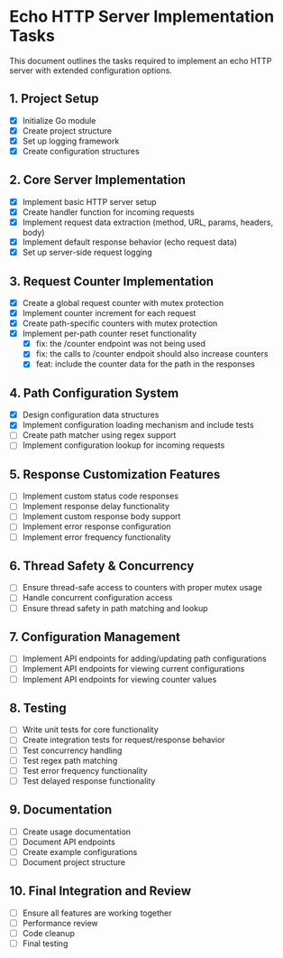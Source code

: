 # Echo HTTP Server Implementation Tasks

This document outlines the tasks required to implement an echo HTTP server with extended configuration options.

## 1. Project Setup
- [x] Initialize Go module
- [x] Create project structure
- [x] Set up logging framework
- [x] Create configuration structures

## 2. Core Server Implementation
- [x] Implement basic HTTP server setup
- [x] Create handler function for incoming requests
- [x] Implement request data extraction (method, URL, params, headers, body)
- [x] Implement default response behavior (echo request data)
- [x] Set up server-side request logging

## 3. Request Counter Implementation
- [x] Create a global request counter with mutex protection
- [x] Implement counter increment for each request
- [x] Create path-specific counters with mutex protection
- [x] Implement per-path counter reset functionality
  - [x] fix: the /counter endpoint was not being used
  - [x] fix: the calls to /counter endpoit should also increase counters 
  - [x] feat: include the counter data for the path in the responses

## 4. Path Configuration System
- [x] Design configuration data structures
- [x] Implement configuration loading mechanism and include tests
- [ ] Create path matcher using regex support
- [ ] Implement configuration lookup for incoming requests

## 5. Response Customization Features
- [ ] Implement custom status code responses
- [ ] Implement response delay functionality
- [ ] Implement custom response body support
- [ ] Implement error response configuration
- [ ] Implement error frequency functionality

## 6. Thread Safety & Concurrency
- [ ] Ensure thread-safe access to counters with proper mutex usage
- [ ] Handle concurrent configuration access
- [ ] Ensure thread safety in path matching and lookup

## 7. Configuration Management
- [ ] Implement API endpoints for adding/updating path configurations
- [ ] Implement API endpoints for viewing current configurations
- [ ] Implement API endpoints for viewing counter values

## 8. Testing
- [ ] Write unit tests for core functionality
- [ ] Create integration tests for request/response behavior
- [ ] Test concurrency handling
- [ ] Test regex path matching
- [ ] Test error frequency functionality
- [ ] Test delayed response functionality

## 9. Documentation
- [ ] Create usage documentation
- [ ] Document API endpoints
- [ ] Create example configurations
- [ ] Document project structure

## 10. Final Integration and Review
- [ ] Ensure all features are working together
- [ ] Performance review
- [ ] Code cleanup
- [ ] Final testing